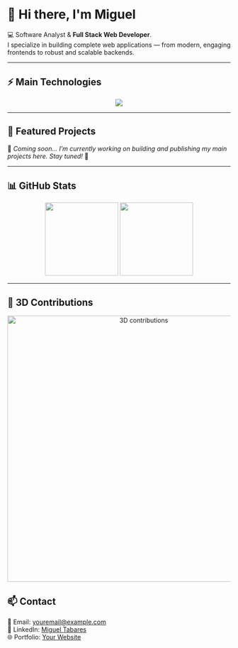 # 👋 Hi there, I'm Miguel

💻 Software Analyst & **Full Stack Web Developer**.  
I specialize in building complete web applications — from modern, engaging frontends to robust and scalable backends.  

---

## ⚡ Main Technologies  
<p align="center">
  <img src="https://skillicons.dev/icons?i=js,ts,html,css,react,nodejs,express,mysql,python,git,github,docker,azure" />
</p>

---

## 📌 Featured Projects  

🚧 *Coming soon... I’m currently working on building and publishing my main projects here. Stay tuned!* 🚀  

---

## 📊 GitHub Stats  

<p align="center">
  <img src="https://github-readme-stats.vercel.app/api?username=MigueDev-FS&show_icons=true&theme=tokyonight" height="165"/>
  <img src="https://github-readme-stats.vercel.app/api/top-langs/?username=MigueDev-FS&layout=compact&theme=tokyonight" height="165"/>
</p>

---

## 🐉 3D Contributions
<p align="center">
  <img src="https://raw.githubusercontent.com/MigueDev-FS/MigueDev-FS/output/profile-night-rainbow.svg" width="600" alt="3D contributions"/>
</p>

## 📫 Contact  
📧 Email: [youremail@example.com](mailto:youremail@example.com)  
💼 LinkedIn: [Miguel Tabares](https://co.linkedin.com/in/miguel-tabares-334988356)  
🌐 Portfolio: [Your Website](https://yourwebsite.com)  
